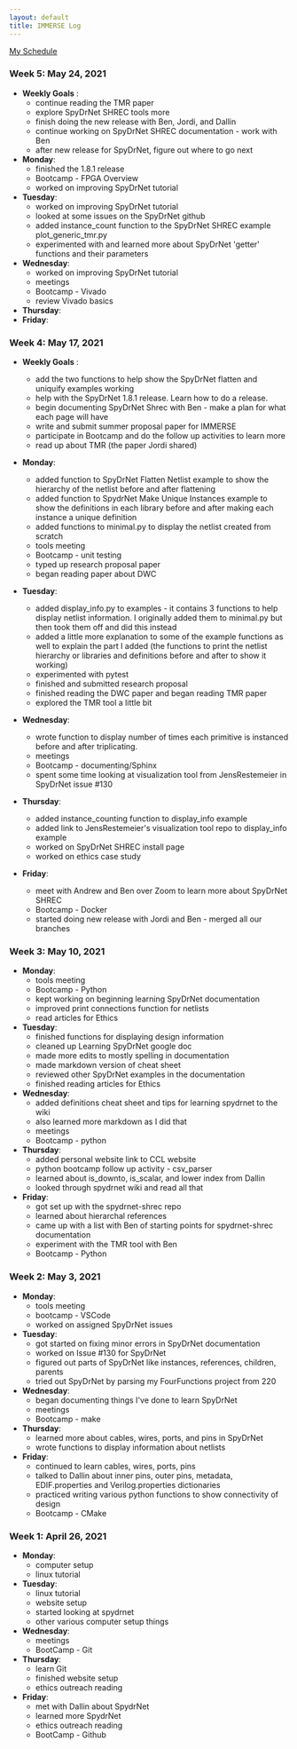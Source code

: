 ```yaml
---
layout: default
title: IMMERSE Log
---
```


[My Schedule](https://jacobdbrown4.github.io/jacob_brown//pages/schedule/)

### Week 5: May 24, 2021
* **Weekly Goals** :
  * continue reading the TMR paper
  * explore SpyDrNet SHREC tools more
  * finish doing the new release with Ben, Jordi, and Dallin
  * continue working on SpyDrNet SHREC documentation - work with Ben
  * after new release for SpyDrNet, figure out where to go next
* **Monday**:
  * finished the 1.8.1 release
  * Bootcamp - FPGA Overview
  * worked on improving SpyDrNet tutorial
* **Tuesday**:
  * worked on improving SpyDrNet tutorial
  * looked at some issues on the SpyDrNet github
  * added instance_count function to the SpyDrNet SHREC example plot_generic_tmr.py
  * experimented with and learned more about SpyDrNet 'getter' functions and their parameters
* **Wednesday**:
  * worked on improving SpyDrNet tutorial
  * meetings
  * Bootcamp - Vivado
  * review Vivado basics
* **Thursday**:
* **Friday**:

### Week 4: May 17, 2021
* **Weekly Goals** :
  * add the two functions to help show the SpyDrNet flatten and uniquify examples working
  * help with the SpyDrNet 1.8.1 release. Learn how to do a release.
  * begin documenting SpyDrNet Shrec with Ben - make a plan for what each page will have 
  * write and submit summer proposal paper for IMMERSE
  * participate in Bootcamp and do the follow up activities to learn more
  * read up about TMR (the paper Jordi shared)

* **Monday**:
  * added function to SpyDrNet Flatten Netlist example to show the hierarchy of the netlist before and after flattening
  * added function  to SpydrNet Make Unique Instances example to show the definitions in each library before and after making each instance a unique definition
  * added functions to minimal.py to display the netlist created from scratch 
  * tools meeting
  * Bootcamp - unit testing
  * typed up research proposal paper
  * began reading paper about DWC
* **Tuesday**:
  * added display_info.py to examples - it contains 3 functions to help display netlist information. I originally added them to minimal.py but then took them off and did this instead
  * added a little more explanation to some of the example functions as well to explain the part I added (the functions to print the netlist hierarchy or libraries and definitions before and after to show it working)
  * experimented with pytest
  * finished and submitted research proposal
  * finished reading the DWC paper and began reading TMR paper
  * explored the TMR tool a little bit
* **Wednesday**:
  * wrote function to display number of times each primitive is instanced before and after triplicating. 
  * meetings
  * Bootcamp - documenting/Sphinx
  * spent some time looking at visualization tool from JensRestemeier in SpyDrNet issue #130
* **Thursday**:
  * added instance_counting function to display_info example
  * added link to JensRestemeier's visualization tool repo to display_info example
  * worked on SpyDrNet SHREC install page
  * worked on ethics case study
* **Friday**:
  * meet with Andrew and Ben over Zoom to learn more about SpyDrNet SHREC
  * Bootcamp - Docker
  * started doing new release with Jordi and Ben - merged all our branches

### Week 3: May 10, 2021

* **Monday**:
  * tools meeting
  * Bootcamp - Python
  * kept working on beginning learning SpyDrNet documentation
  * improved print connections function for netlists
  * read articles for Ethics
* **Tuesday**:
  * finished functions for displaying design information
  * cleaned up Learning SpyDrNet google doc
  * made more edits to mostly spelling in documentation
  * made markdown version of cheat sheet
  * reviewed other SpyDrNet examples in the documentation 
  * finished reading articles for Ethics
* **Wednesday**:
  * added definitions cheat sheet and tips for learning spydrnet to the wiki
  * also learned more markdown as I did that
  * meetings
  * Bootcamp - python
* **Thursday**:
  * added personal website link to CCL website
  * python bootcamp follow up activity - csv_parser
  * learned about is_downto, is_scalar, and lower index from Dallin
  * looked through spydrnet wiki and read all that
* **Friday**:
  * got set up with the spydrnet-shrec repo
  * learned about hierarchal references
  * came up with a list with Ben of starting points for spydrnet-shrec documentation
  * experiment with the TMR tool with Ben
  * Bootcamp - Python

### Week 2: May 3, 2021

* **Monday**:
  * tools meeting
  * bootcamp - VSCode
  * worked on assigned SpyDrNet issues
* **Tuesday**:
  * got started on fixing minor errors in SpyDrNet documentation
  * worked on Issue #130 for SpyDrNet
  * figured out parts of SpyDrNet like instances, references, children, parents
  * tried out SpyDrNet by parsing my FourFunctions project from 220
* **Wednesday**:
  * began documenting things I've done to learn SpyDrNet
  * meetings
  * Bootcamp - make
* **Thursday**:
  * learned more about cables, wires, ports, and pins in SpyDrNet
  * wrote functions to display information about netlists
* **Friday**:
  * continued to learn cables, wires, ports, pins
  * talked to Dallin about inner pins, outer pins, metadata, EDIF.properties and Verilog.properties dictionaries
  * practiced writing various python functions to show connectivity of design
  * Bootcamp - CMake

### Week 1: April 26, 2021
 
* **Monday**:
  * computer setup
  * linux tutorial
* **Tuesday**: 
  * linux tutorial
  * website setup
  * started looking at spydrnet
  * other various computer setup things
* **Wednesday**: 
  * meetings
  * BootCamp - Git
* **Thursday**:
  * learn Git
  * finished website setup
  * ethics outreach reading 
* **Friday**:
  * met with Dallin about SpydrNet
  * learned more SpydrNet
  * ethics outreach reading
  * BootCamp - Github
